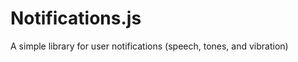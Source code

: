 Notifications.js
================

A simple library for user notifications (speech, tones, and vibration)
